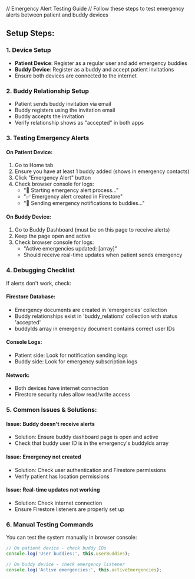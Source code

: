 // Emergency Alert Testing Guide
// Follow these steps to test emergency alerts between patient and buddy devices

## Setup Steps:

### 1. Device Setup
- **Patient Device**: Register as a regular user and add emergency buddies
- **Buddy Device**: Register as a buddy and accept patient invitations
- Ensure both devices are connected to the internet

### 2. Buddy Relationship Setup
- Patient sends buddy invitation via email
- Buddy registers using the invitation email
- Buddy accepts the invitation
- Verify relationship shows as "accepted" in both apps

### 3. Testing Emergency Alerts

#### On Patient Device:
1. Go to Home tab
2. Ensure you have at least 1 buddy added (shows in emergency contacts)
3. Click "Emergency Alert" button
4. Check browser console for logs:
   - "🚨 Starting emergency alert process..."
   - "✅ Emergency alert created in Firestore"
   - "📱 Sending emergency notifications to buddies..."

#### On Buddy Device:
1. Go to Buddy Dashboard (must be on this page to receive alerts)
2. Keep the page open and active
3. Check browser console for logs:
   - "Active emergencies updated: [array]"
   - Should receive real-time updates when patient sends emergency

### 4. Debugging Checklist

If alerts don't work, check:

#### Firestore Database:
- Emergency documents are created in 'emergencies' collection
- Buddy relationships exist in 'buddy_relations' collection with status 'accepted'
- buddyIds array in emergency document contains correct user IDs

#### Console Logs:
- Patient side: Look for notification sending logs
- Buddy side: Look for emergency subscription logs

#### Network:
- Both devices have internet connection
- Firestore security rules allow read/write access

### 5. Common Issues & Solutions:

#### Issue: Buddy doesn't receive alerts
- Solution: Ensure buddy dashboard page is open and active
- Check that buddy user ID is in the emergency's buddyIds array

#### Issue: Emergency not created
- Solution: Check user authentication and Firestore permissions
- Verify patient has location permissions

#### Issue: Real-time updates not working
- Solution: Check internet connection
- Ensure Firestore listeners are properly set up

### 6. Manual Testing Commands

You can test the system manually in browser console:

```javascript
// On patient device - check buddy IDs
console.log('User buddies:', this.userBuddies);

// On buddy device - check emergency listener
console.log('Active emergencies:', this.activeEmergencies);
```